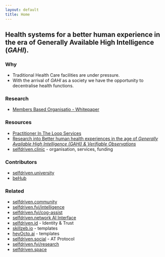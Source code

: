 ```yaml
---
layout: default
title: Home
---
```


## Health systems for a better human experience in the era of Generally Available High Intelligence (*GAHI*).

### Why
- Traditional Health Care facilities are under pressure.
- With the arrival of *GAHI* as a society we have the opportunity to decentralise health functions.

### Research

- [Members Based Organisatio - Whitepaper](/organisation/whitepaper/)

### Resources

- [Practitioner In The Loop Services](/practitioner-in-the-loop-services/)
- [Research into Better human health experiences in the age of *Generally Available High Intelligence (GAHI) & Verifiable Observations*](/research/)
- [selfdriven.clinic](https://selfdriven.clinic) - organisation, services, funding

### Contributors

- [selfdriven.university](https://selfdriven.university)
- [beHub](https://behub.com.au)

### Related

- [selfdriven.community](https://selfdriven.community)
- [selfdriven.fyi/intelligence](https://selfdriven.fyi/intelligence)
- [selfdriven.fyi/cog-assist](https://selfdriven.fyi/cog-assist)
- [selfdriven.network AI Interface](https://selfdriven.network)
- [selfdriven.id](https://selfdriven.id) - Identity & Trust
- [skillzeb.io](https://skillzeb.io) - templates
- [heyOcto.ai](https://heyocto.ai) - templates
- [selfdriven.social](https://selfdriven.social) - AT Protocol
- [selfdriven.fyi/research](https://selfdriven.fyi/research)
- [selfdriven.space](https://selfdriven.space)

